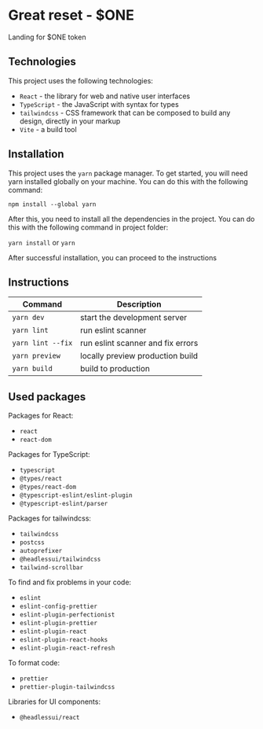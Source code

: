 # Great reset - $ONE

Landing for $ONE token

## Technologies

This project uses the following technologies:

- `React` - the library for web and native user interfaces
- `TypeScript` - the JavaScript with syntax for types
- `tailwindcss` - CSS framework that can be composed to build any design, directly in your markup
- `Vite` - a build tool

## Installation

This project uses the `yarn` package manager.
To get started, you will need yarn installed globally on your machine. You can do this with the following command:

`npm install --global yarn`

After this, you need to install all the dependencies in the project. You can do this with the following command in project folder:

`yarn install` or `yarn`

After successful installation, you can proceed to the instructions

## Instructions

| Command           | Description                       |
| ----------------- | --------------------------------- |
| `yarn dev`        | start the development server      |
| `yarn lint`       | run eslint scanner                |
| `yarn lint --fix` | run eslint scanner and fix errors |
| `yarn preview`    | locally preview production build  |
| `yarn build`      | build to production               |

## Used packages

Packages for React:

- `react`
- `react-dom`

Packages for TypeScript:

- `typescript`
- `@types/react`
- `@types/react-dom`
- `@typescript-eslint/eslint-plugin`
- `@typescript-eslint/parser`

Packages for tailwindcss:

- `tailwindcss`
- `postcss`
- `autoprefixer`
- `@headlessui/tailwindcss`
- `tailwind-scrollbar`

To find and fix problems in your code:

- `eslint`
- `eslint-config-prettier`
- `eslint-plugin-perfectionist`
- `eslint-plugin-prettier`
- `eslint-plugin-react`
- `eslint-plugin-react-hooks`
- `eslint-plugin-react-refresh`

To format code:

- `prettier`
- `prettier-plugin-tailwindcss`

Libraries for UI components:

- `@headlessui/react`

